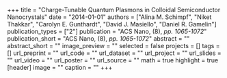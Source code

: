 +++
title = "Charge-Tunable Quantum Plasmons in Colloidal Semiconductor Nanocrystals"
date = "2014-01-01"
authors = ["Alina M. Schimpf", "Niket Thakkar", "Carolyn E. Gunthardt", "David J. Masiello", "Daniel R. Gamelin"]
publication_types = ["2"]
publication = "ACS Nano, (8), _pp. 1065-1072_"
publication_short = "ACS Nano, (8), _pp. 1065-1072_"
abstract = ""
abstract_short = ""
image_preview = ""
selected = false
projects = []
tags = []
url_preprint = ""
url_code = ""
url_dataset = ""
url_project = ""
url_slides = ""
url_video = ""
url_poster = ""
url_source = ""
math = true
highlight = true
[header]
image = ""
caption = ""
+++
